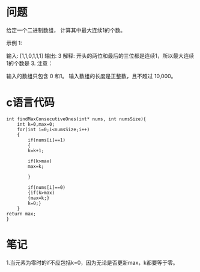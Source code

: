 # 问题
给定一个二进制数组， 计算其中最大连续1的个数。

示例 1:

输入: [1,1,0,1,1,1]
输出: 3
解释: 开头的两位和最后的三位都是连续1，所以最大连续1的个数是 3.
注意：

输入的数组只包含 0 和1。
输入数组的长度是正整数，且不超过 10,000。

# c语言代码
```
int findMaxConsecutiveOnes(int* nums, int numsSize){
    int k=0,max=0;
    for(int i=0;i<numsSize;i++)
    {
        if(nums[i]==1)
        {
        k=k+1;
        
        if(k>max)
        max=k;
        
        }
        
        if(nums[i]==0)
        {if(k>max)
        {max=k;}
        k=0;}
    }
return max;
}
```
# 笔记
1.当元素为零时的if不应包括k=0，因为无论是否更新max，k都要等于零。
